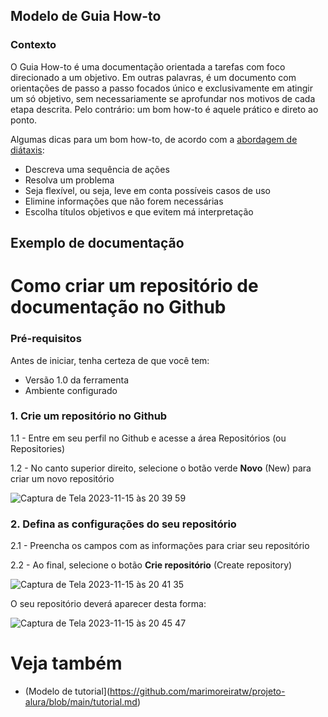 ## Modelo de Guia How-to

### Contexto 
O Guia How-to é uma documentação orientada a tarefas com foco direcionado a um objetivo. Em outras palavras, é um documento com orientações de passo a passo focados único e exclusivamente em atingir um só objetivo, sem necessariamente se aprofundar nos motivos de cada etapa descrita. Pelo contrário: um bom how-to é aquele prático e direto ao ponto. 

Algumas dicas para um bom how-to, de acordo com a [abordagem de diátaxis](https://diataxis.fr/how-to-guides/):
* Descreva uma sequência de ações 
* Resolva um problema
* Seja flexível, ou seja, leve em conta possíveis casos de uso 
* Elimine informações que não forem necessárias 
* Escolha títulos objetivos e que evitem má interpretação

## Exemplo de documentação 

# Como criar um repositório de documentação no Github

### Pré-requisitos

Antes de iniciar, tenha certeza de que você tem: 
* Versão 1.0 da ferramenta 
* Ambiente configurado 

### 1. Crie um repositório no Github

1.1 - Entre em seu perfil no Github e acesse a área Repositórios (ou Repositories)

1.2 - No canto superior direito, selecione o botão verde **Novo** (New) para criar um novo repositório

![Captura de Tela 2023-11-15 às 20 39 59](https://github.com/marimoreiratw/projeto-alura/assets/98783099/0214d912-78d1-4cd5-b6d2-9bb85fdc7752)


### 2. Defina as configurações do seu repositório 

2.1 - Preencha os campos com as informações para criar seu repositório

2.2 - Ao final, selecione o botão **Crie repositório** (Create repository)

![Captura de Tela 2023-11-15 às 20 41 35](https://github.com/marimoreiratw/projeto-alura/assets/98783099/64e462a3-f717-4be2-be6c-4ff944cc1d19)

O seu repositório deverá aparecer desta forma: 

![Captura de Tela 2023-11-15 às 20 45 47](https://github.com/marimoreiratw/projeto-alura/assets/98783099/cb94d05d-e091-49a8-8425-a522b9f4e29a)



# Veja também 
* (Modelo de tutorial](https://github.com/marimoreiratw/projeto-alura/blob/main/tutorial.md)
